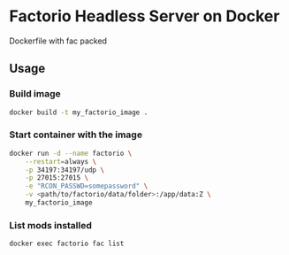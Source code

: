 # Factorio Headless Server on Docker
Dockerfile with fac packed
## Usage
### Build image
```bash
docker build -t my_factorio_image .
```
### Start container with the image
```bash
docker run -d --name factorio \
	--restart=always \
	-p 34197:34197/udp \
	-p 27015:27015 \
	-e "RCON_PASSWD=somepassword" \
	-v <path/to/factorio/data/folder>:/app/data:Z \
	my_factorio_image
```
### List mods installed
```bash
docker exec factorio fac list
```
